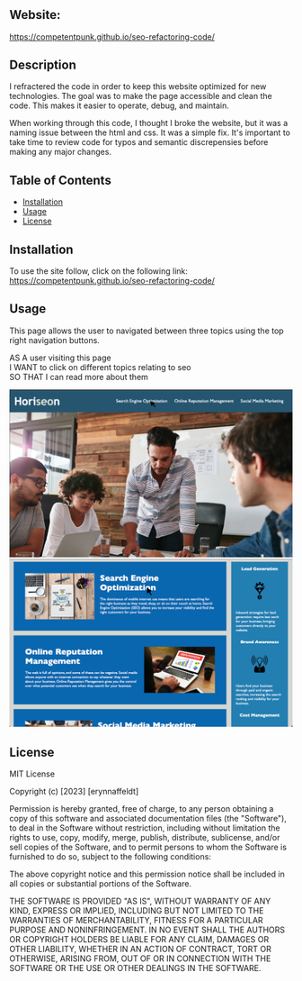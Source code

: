 # <seo-refractoring-code>
## Website:
https://competentpunk.github.io/seo-refactoring-code/

## Description

I refractered the code in order to keep this website optimized for new technologies.
 The goal was to make the page accessible and clean the code. This makes it easier to operate, debug, and maintain. 

When working through this code, I thought I broke the website, but it was a naming issue between
the html and css. It was a simple fix. It's important to take time to review code for
typos and semantic discrepensies before making any major changes.


## Table of Contents 

- [Installation](#installation)
- [Usage](#usage)
- [License](#license)

## Installation

To use the site follow, click on the following link: 
https://competentpunk.github.io/seo-refactoring-code/

## Usage

This page allows the user to navigated between three topics using the top right navigation buttons.

AS A user visiting this page   
I WANT to click on different topics relating to seo   
SO THAT I can read more about them   


![Website home page screenshot](assets/images/Screenshot-1.png)
![Website home page screenshot](assets/images/Screenshot-2.png)

## License

MIT License

Copyright (c) [2023] [erynnaffeldt]

Permission is hereby granted, free of charge, to any person obtaining a copy
of this software and associated documentation files (the "Software"), to deal
in the Software without restriction, including without limitation the rights
to use, copy, modify, merge, publish, distribute, sublicense, and/or sell
copies of the Software, and to permit persons to whom the Software is
furnished to do so, subject to the following conditions:

The above copyright notice and this permission notice shall be included in all
copies or substantial portions of the Software.

THE SOFTWARE IS PROVIDED "AS IS", WITHOUT WARRANTY OF ANY KIND, EXPRESS OR
IMPLIED, INCLUDING BUT NOT LIMITED TO THE WARRANTIES OF MERCHANTABILITY,
FITNESS FOR A PARTICULAR PURPOSE AND NONINFRINGEMENT. IN NO EVENT SHALL THE
AUTHORS OR COPYRIGHT HOLDERS BE LIABLE FOR ANY CLAIM, DAMAGES OR OTHER
LIABILITY, WHETHER IN AN ACTION OF CONTRACT, TORT OR OTHERWISE, ARISING FROM,
OUT OF OR IN CONNECTION WITH THE SOFTWARE OR THE USE OR OTHER DEALINGS IN THE
SOFTWARE.